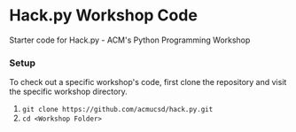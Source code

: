 # Hack.py Workshop Code

Starter code for Hack.py - ACM's Python Programming Workshop

### Setup

To check out a specific workshop's code, first clone the repository and visit the specific workshop directory.

1. `git clone https://github.com/acmucsd/hack.py.git`
2. `cd <Workshop Folder>`